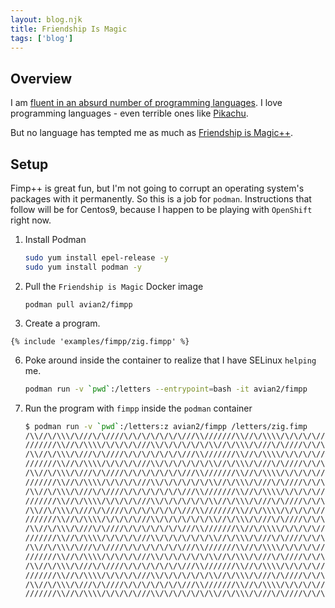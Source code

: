 ```yaml
---
layout: blog.njk
title: Friendship Is Magic
tags: ['blog']
---
```


## Overview

I am [fluent in an absurd number of programming languages](/me/code).
I love programming languages - even terrible ones like [Pikachu](/pikachu).

But no language has tempted me as much as [Friendship is Magic++](https://github.com/avian2/fimpp).

## Setup

Fimp++ is great fun, but I'm not going to corrupt an operating system's packages with it permanently.
So this is a job for `podman`.
Instructions that follow will be for Centos9, because I happen to be playing with `OpenShift` right now.

1. Install Podman

	```sh
	sudo yum install epel-release -y
	sudo yum install podman -y
	```

2. Pull the `Friendship is Magic` Docker image

	`podman pull avian2/fimpp`

3. Create a program.

```
{% include 'examples/fimpp/zig.fimpp' %}
```

6. Poke around inside the container to realize that I have SELinux `helping` me.


	```sh
	podman run -v `pwd`:/letters --entrypoint=bash -it avian2/fimpp
	```

7. Run the program with `fimpp` inside the `podman` container


	```sh
	$ podman run -v `pwd`:/letters:z avian2/fimpp /letters/zig.fimp
	/\\//\/\\\/\///\/\////\/\/\/\/\/\/\///\\///////\\//\/\\\\/\/\/\/\///\\/\/\/\/\/\/\\//\/\\\/\///\/\////\/\/\/\/\/\/\///\\
	///////\\//\/\\\\/\/\/\/\///\\/\/\/\/\/\/\\//\/\\\/\///\/\////\/\/\/\/\/\/\///\\/\\//\/\\\/\///\/\////\/\/\/\/\/\/\///\\
	/\\//\/\\\/\///\/\////\/\/\/\/\/\/\///\\///////\\//\/\\\\/\/\/\/\///\\/\/\/\/\/\/\\//\/\\\/\///\/\////\/\/\/\/\/\/\///\\
	///////\\//\/\\\\/\/\/\/\///\\/\/\/\/\/\/\\//\/\\\/\///\/\////\/\/\/\/\/\/\///\\/\\//\/\\\/\///\/\////\/\/\/\/\/\/\///\\
	/\\//\/\\\/\///\/\////\/\/\/\/\/\/\///\\///////\\//\/\\\\/\/\/\/\///\\/\/\/\/\/\/\\//\/\\\/\///\/\////\/\/\/\/\/\/\///\\
	///////\\//\/\\\\/\/\/\/\///\\/\/\/\/\/\/\\//\/\\\/\///\/\////\/\/\/\/\/\/\///\\/\\//\/\\\/\///\/\////\/\/\/\/\/\/\///\\
	/\\//\/\\\/\///\/\////\/\/\/\/\/\/\///\\///////\\//\/\\\\/\/\/\/\///\\/\/\/\/\/\/\\//\/\\\/\///\/\////\/\/\/\/\/\/\///\\
	///////\\//\/\\\\/\/\/\/\///\\/\/\/\/\/\/\\//\/\\\/\///\/\////\/\/\/\/\/\/\///\\/\\//\/\\\/\///\/\////\/\/\/\/\/\/\///\\
	/\\//\/\\\/\///\/\////\/\/\/\/\/\/\///\\///////\\//\/\\\\/\/\/\/\///\\/\/\/\/\/\/\\//\/\\\/\///\/\////\/\/\/\/\/\/\///\\
	///////\\//\/\\\\/\/\/\/\///\\/\/\/\/\/\/\\//\/\\\/\///\/\////\/\/\/\/\/\/\///\\/\\//\/\\\/\///\/\////\/\/\/\/\/\/\///\\
	/\\//\/\\\/\///\/\////\/\/\/\/\/\/\///\\///////\\//\/\\\\/\/\/\/\///\\/\/\/\/\/\/\\//\/\\\/\///\/\////\/\/\/\/\/\/\///\\
	///////\\//\/\\\\/\/\/\/\///\\/\/\/\/\/\/\\//\/\\\/\///\/\////\/\/\/\/\/\/\///\\/\\//\/\\\/\///\/\////\/\/\/\/\/\/\///\\
	/\\//\/\\\/\///\/\////\/\/\/\/\/\/\///\\///////\\//\/\\\\/\/\/\/\///\\/\/\/\/\/\/\\//\/\\\/\///\/\////\/\/\/\/\/\/\///\\
	///////\\//\/\\\\/\/\/\/\///\\/\/\/\/\/\/\\//\/\\\/\///\/\////\/\/\/\/\/\/\///\\/\\//\/\\\/\///\/\////\/\/\/\/\/\/\///\\
	/\\//\/\\\/\///\/\////\/\/\/\/\/\/\///\\///////\\//\/\\\\/\/\/\/\///\\/\/\/\/\/\/\\//\/\\\/\///\/\////\/\/\/\/\/\/\///\\
	///////\\//\/\\\\/\/\/\/\///\\/\/\/\/\/\/\\//\/\\\/\///\/\////\/\/\/\/\/\/\///\\/\\//\/\\\/\///\/\////\/\/\/\/\/\/\///\\
	/\\//\/\\\/\///\/\////\/\/\/\/\/\/\///\\///////\\//\/\\\\/\/\/\/\///\\/\/\/\/\/\/\\//\/\\\/\///\/\////\/\/\/\/\/\/\///\\
	///////\\//\/\\\\/\/\/\/\///\\/\/\/\/\/\/\\//\/\\\/\///\/\////\/\/\/\/\/\/\///\\/\\//\/\\\/\///\/\////\/\/\/\/\/\/\///\\
	```
